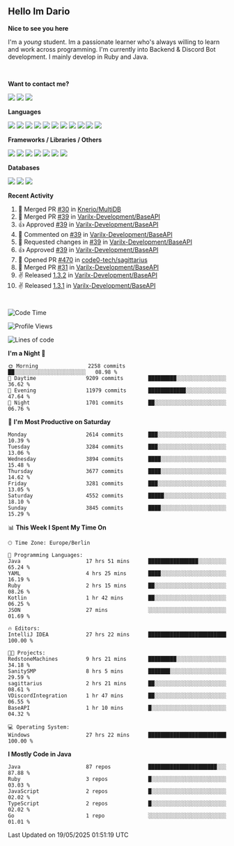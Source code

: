<h2>Hello Im Dario</h2>

**Nice to see you here**

I'm a *young* student. Im a passionate learner who's always willing to learn and work across
programming. I'm currently into Backend & Discord Bot development. I mainly develop in Ruby and Java.

<br/>

**Want to contact me?**

<a href="https://github.com/knerio"><img src="https://img.shields.io/badge/-Github-blue?style=for-the-badge&logo=github&logoColor=white"/></a> <a href="https://discord.com/users/639416958923702292"><img src="https://img.shields.io/badge/-knerio-blue?style=for-the-badge&logo=discord&logoColor=white"/></a> <a href="https://twitch.tv/dopalos_"><img src="https://img.shields.io/badge/-twitch-blue?style=for-the-badge&logo=twitch&logoColor=white"/></a>

**Languages**

<img src="https://img.shields.io/badge/-Java-blue?style=for-the-badge&logo=java&logoColor=white"/> <img src="https://img.shields.io/badge/-Ruby-blue?style=for-the-badge&logo=Ruby&logoColor=white"/> <img src="https://img.shields.io/badge/-Git-blue?style=for-the-badge&logo=Git&logoColor=white"/> <img src="https://img.shields.io/badge/-HTML-blue?style=for-the-badge&logo=html5&logoColor=white"/> <img src="https://img.shields.io/badge/-CSS-blue?style=for-the-badge&logo=CSS3&logoColor=white"/> <img src="https://img.shields.io/badge/-Javascript-blue?style=for-the-badge&logo=javascript&logoColor=white"/> <img src="https://img.shields.io/badge/-Typescript-blue?style=for-the-badge&logo=TypeScript&logoColor=white"/> <img src="https://img.shields.io/badge/-Kotlin-blue?style=for-the-badge&logo=kotlin&logoColor=white"/> <img src="https://img.shields.io/badge/-SQL-blue?style=for-the-badge&logo=MYSQL&logoColor=white"/> <img src="https://img.shields.io/badge/-Markdown-blue?style=for-the-badge&logo=Markdown&logoColor=white"/> <img src="https://img.shields.io/badge/-JSON-blue?style=for-the-badge&logo=JSON&logoColor=white"/>
<br/>

 **Frameworks / Libraries / Others**

<img src="https://img.shields.io/badge/-Ruby_On_Rails-blue?style=for-the-badge&logo=ruby-on-rails&logoColor=white"/> <img src="https://img.shields.io/badge/-JDA-blue?style=for-the-badge&logo=JDA&logoColor=white"/> <img src="https://img.shields.io/badge/-Bootstrap-blue?style=for-the-badge&logo=Bootstrap&logoColor=white"/> <img src="https://img.shields.io/badge/-Node.JS-blue?style=for-the-badge&logo=node.js&logoColor=white"/> <img src="https://img.shields.io/badge/-React-blue?style=for-the-badge&logo=React&logoColor=white"/> <img src="https://img.shields.io/badge/-Express-blue?style=for-the-badge&logo=Express&logoColor=white"/> <img src="https://img.shields.io/badge/-Next.Js-blue?style=for-the-badge&logo=Next.Js&logoColor=white"/>

**Databases**

<img src="https://img.shields.io/badge/-MongoDB-blue?style=for-the-badge&logo=mongodb&logoColor=white"/> <img src="https://img.shields.io/badge/-MariaDB-blue?style=for-the-badge&logo=MariaDB&logoColor=white"/>
<img src="https://img.shields.io/badge/-PostgreSQL-blue?style=for-the-badge&logo=PostgreSQl&logoColor=white"/>

**Recent Activity**

<!--RECENT_ACTIVITY:start-->
1. 🎉 Merged PR [#30](https://github.com/Knerio/MultiDB/pull/30) in [Knerio/MultiDB](https://github.com/Knerio/MultiDB)<br>
2. 🎉 Merged PR [#39](https://github.com/Varilx-Development/BaseAPI/pull/39) in [Varilx-Development/BaseAPI](https://github.com/Varilx-Development/BaseAPI)<br>
3. 👍 Approved [#39](https://github.com/Varilx-Development/BaseAPI/pull/39#pullrequestreview-2848929985) in [Varilx-Development/BaseAPI](https://github.com/Varilx-Development/BaseAPI)<br>
4. 💬 Commented on [#39](https://github.com/Varilx-Development/BaseAPI/pull/39#discussion_r2094511509) in [Varilx-Development/BaseAPI](https://github.com/Varilx-Development/BaseAPI)<br>
5. 🔴 Requested changes in [#39](https://github.com/Varilx-Development/BaseAPI/pull/39#pullrequestreview-2848928348) in [Varilx-Development/BaseAPI](https://github.com/Varilx-Development/BaseAPI)<br>
6. 👍 Approved [#39](https://github.com/Varilx-Development/BaseAPI/pull/39#pullrequestreview-2848927039) in [Varilx-Development/BaseAPI](https://github.com/Varilx-Development/BaseAPI)<br>
7. 💪 Opened PR [#470](https://github.com/code0-tech/sagittarius/pull/470) in [code0-tech/sagittarius](https://github.com/code0-tech/sagittarius)<br>
8. 🎉 Merged PR [#31](https://github.com/Varilx-Development/BaseAPI/pull/31) in [Varilx-Development/BaseAPI](https://github.com/Varilx-Development/BaseAPI)<br>
9. ✌️ Released [1.3.2](https://github.com/Varilx-Development/BaseAPI/releases/tag/1.3.2) in [Varilx-Development/BaseAPI](https://github.com/Varilx-Development/BaseAPI)<br>
10. ✌️ Released [1.3.1](https://github.com/Varilx-Development/BaseAPI/releases/tag/1.3.1) in [Varilx-Development/BaseAPI](https://github.com/Varilx-Development/BaseAPI)<br>
<!--RECENT_ACTIVITY:end-->
 
#

<!--START_SECTION:waka-->
![Code Time](http://img.shields.io/badge/Code%20Time-1%2C164%20hrs%2057%20mins-blue)

![Profile Views](http://img.shields.io/badge/Profile%20Views-1-blue)

![Lines of code](https://img.shields.io/badge/From%20Hello%20World%20I%27ve%20Written-3.1%20million%20lines%20of%20code-blue)

**I'm a Night 🦉** 

```text
🌞 Morning                2258 commits        ██░░░░░░░░░░░░░░░░░░░░░░░   08.98 % 
🌆 Daytime                9209 commits        █████████░░░░░░░░░░░░░░░░   36.62 % 
🌃 Evening                11979 commits       ████████████░░░░░░░░░░░░░   47.64 % 
🌙 Night                  1701 commits        ██░░░░░░░░░░░░░░░░░░░░░░░   06.76 % 
```
📅 **I'm Most Productive on Saturday** 

```text
Monday                   2614 commits        ███░░░░░░░░░░░░░░░░░░░░░░   10.39 % 
Tuesday                  3284 commits        ███░░░░░░░░░░░░░░░░░░░░░░   13.06 % 
Wednesday                3894 commits        ████░░░░░░░░░░░░░░░░░░░░░   15.48 % 
Thursday                 3677 commits        ████░░░░░░░░░░░░░░░░░░░░░   14.62 % 
Friday                   3281 commits        ███░░░░░░░░░░░░░░░░░░░░░░   13.05 % 
Saturday                 4552 commits        █████░░░░░░░░░░░░░░░░░░░░   18.10 % 
Sunday                   3845 commits        ████░░░░░░░░░░░░░░░░░░░░░   15.29 % 
```


📊 **This Week I Spent My Time On** 

```text
🕑︎ Time Zone: Europe/Berlin

💬 Programming Languages: 
Java                     17 hrs 51 mins      ████████████████░░░░░░░░░   65.24 % 
YAML                     4 hrs 25 mins       ████░░░░░░░░░░░░░░░░░░░░░   16.19 % 
Ruby                     2 hrs 15 mins       ██░░░░░░░░░░░░░░░░░░░░░░░   08.26 % 
Kotlin                   1 hr 42 mins        ██░░░░░░░░░░░░░░░░░░░░░░░   06.25 % 
JSON                     27 mins             ░░░░░░░░░░░░░░░░░░░░░░░░░   01.69 % 

🔥 Editors: 
IntelliJ IDEA            27 hrs 22 mins      █████████████████████████   100.00 % 

🐱‍💻 Projects: 
RedstoneMachines         9 hrs 21 mins       █████████░░░░░░░░░░░░░░░░   34.18 % 
SanitySMP                8 hrs 5 mins        ███████░░░░░░░░░░░░░░░░░░   29.59 % 
sagittarius              2 hrs 21 mins       ██░░░░░░░░░░░░░░░░░░░░░░░   08.61 % 
VDiscordIntegration      1 hr 47 mins        ██░░░░░░░░░░░░░░░░░░░░░░░   06.55 % 
BaseAPI                  1 hr 10 mins        █░░░░░░░░░░░░░░░░░░░░░░░░   04.32 % 

💻 Operating System: 
Windows                  27 hrs 22 mins      █████████████████████████   100.00 % 
```

**I Mostly Code in Java** 

```text
Java                     87 repos            ██████████████████████░░░   87.88 % 
Ruby                     3 repos             █░░░░░░░░░░░░░░░░░░░░░░░░   03.03 % 
JavaScript               2 repos             █░░░░░░░░░░░░░░░░░░░░░░░░   02.02 % 
TypeScript               2 repos             █░░░░░░░░░░░░░░░░░░░░░░░░   02.02 % 
Go                       1 repo              ░░░░░░░░░░░░░░░░░░░░░░░░░   01.01 % 
```




 Last Updated on 19/05/2025 01:51:19 UTC
<!--END_SECTION:waka-->

